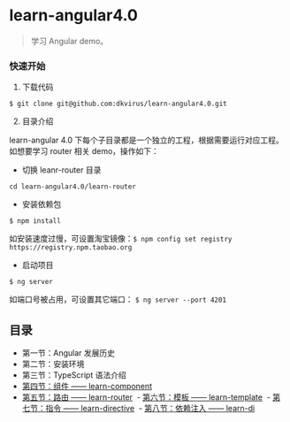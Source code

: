 # learn-angular4.0

> 学习 Angular demo。

### 快速开始

1. 下载代码

```
$ git clone git@github.com:dkvirus/learn-angular4.0.git
``` 

2. 目录介绍

learn-angular 4.0 下每个子目录都是一个独立的工程，根据需要运行对应工程。如想要学习 router 相关 demo，操作如下：

  - 切换 leanr-router 目录
  
  ```
  cd learn-angular4.0/learn-router
  ```
  
  - 安装依赖包
  
  ```
  $ npm install
  ```
  
  如安装速度过慢，可设置淘宝镜像：`$ npm config set registry https://registry.npm.taobao.org`
  
  - 启动项目
  
  ```
  $ ng server
  ```
  
  如端口号被占用，可设置其它端口： `$ ng server --port 4201`
  
  ## 目录
  
  - 第一节：Angular 发展历史
  - 第二节：安装环境
  - 第三节：TypeScript 语法介绍
  - [第四节：组件 —— learn-component](https://github.com/dkvirus/learn-angular4.0/tree/master/learn-component)
  - [第五节：路由 —— learn-router](https://github.com/dkvirus/learn-angular4.0/tree/master/learn-router)
  - [第六节：模板 —— learn-template](https://github.com/dkvirus/learn-angular4.0/tree/master/learn-template)
  - [第七节：指令 —— learn-directive](https://github.com/dkvirus/learn-angular4.0/tree/master/learn-directive)
  - [第八节：依赖注入 —— learn-di](https://github.com/dkvirus/learn-angular4.0/tree/master/learn-di)
  
